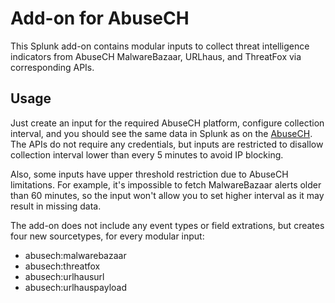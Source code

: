 # Add-on for AbuseCH

This Splunk add-on contains modular inputs to collect threat intelligence indicators from
AbuseCH MalwareBazaar, URLhaus, and ThreatFox via corresponding APIs.

## Usage

Just create an input for the required AbuseCH platform, configure collection interval,
and you should see the same data in Splunk as on the [AbuseCH](https://abuse.ch/).
The APIs do not require any credentials, but inputs are restricted to disallow collection
interval lower than every 5 minutes to avoid IP blocking.

Also, some inputs have upper threshold restriction due to AbuseCH limitations. For example,
it's impossible to fetch MalwareBazaar alerts older than 60 minutes, so the input won't allow
you to set higher interval as it may result in missing data.

The add-on does not include any event types or field extrations, but creates four new
sourcetypes, for every modular input:

-   abusech:malwarebazaar
-   abusech:threatfox
-   abusech:urlhausurl
-   abusech:urlhauspayload
